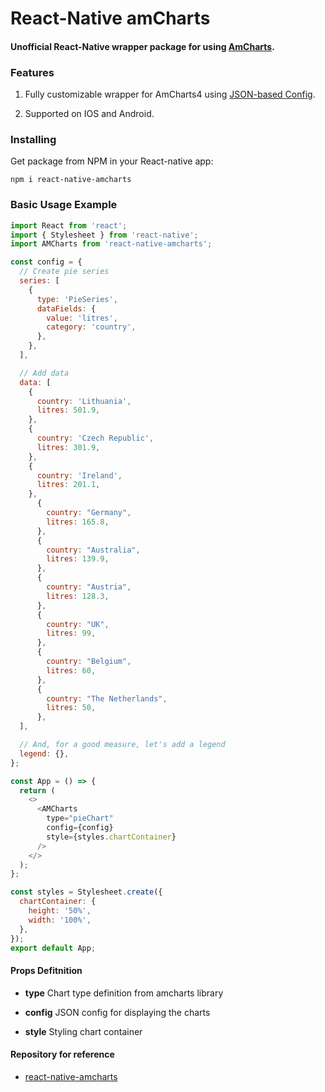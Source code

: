 # React-Native amCharts

#### Unofficial React-Native wrapper package for using [AmCharts](https://www.amcharts.com/).

### Features

1. Fully customizable wrapper for AmCharts4 using [JSON-based Config](https://www.amcharts.com/docs/v4/concepts/json-config/#Structure_of_JSON_config).

2. Supported on IOS and Android.

### Installing

Get package from NPM in your React-native app:

`npm i react-native-amcharts`

### Basic Usage Example

```javascript
import React from 'react';
import { Stylesheet } from 'react-native';
import AMCharts from 'react-native-amcharts';

const config = {
  // Create pie series
  series: [
    {
      type: 'PieSeries',
      dataFields: {
        value: 'litres',
        category: 'country',
      },
    },
  ],

  // Add data
  data: [
    {
      country: 'Lithuania',
      litres: 501.9,
    },
    {
      country: 'Czech Republic',
      litres: 301.9,
    },
    {
      country: 'Ireland',
      litres: 201.1,
    },
      {
        country: "Germany",
        litres: 165.8,
      },
      {
        country: "Australia",
        litres: 139.9,
      },
      {
        country: "Austria",
        litres: 128.3,
      },
      {
        country: "UK",
        litres: 99,
      },
      {
        country: "Belgium",
        litres: 60,
      },
      {
        country: "The Netherlands",
        litres: 50,
      },
  ],

  // And, for a good measure, let's add a legend
  legend: {},
};

const App = () => {
  return (
    <>
      <AMCharts
        type="pieChart"
        config={config}
        style={styles.chartContainer}
      />
    </>
  );
};

const styles = Stylesheet.create({
  chartContainer: {
    height: '50%',
    width: '100%',
  },
});
export default App;
```

#### Props Defitnition

- **type** Chart type definition from amcharts library

- **config** JSON config for displaying the charts

- **style** Styling chart container

<!-- - **initialScale** Initial Viewport scale for frame

- **maximumScale** Maximum Viewport scale for frame -->

#### Repository for reference

- [react-native-amcharts](https://github.com/vikisingh23/react-native-amcharts)
